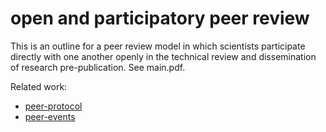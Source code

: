 # open and participatory peer review

This is an outline for a peer review model in which scientists participate directly with one another openly in the technical review and dissemination of research pre-publication. See main.pdf.

Related work:

- [peer-protocol](https://github.com/lukeburns/peer-protocol)
- [peer-events](https://github.com/lukeburns/peer-events)
